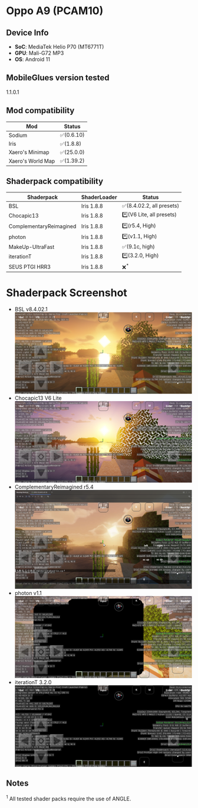 # Oppo A9 (PCAM10)

## Device Info

- **SoC**: MediaTek Helio P70 (MT6771T)
- **GPU**: Mali-G72 MP3
- **OS**: Android 11

## MobileGlues version tested

1.1.0.1

## Mod compatibility

|**Mod**|**Status**|
|---|---|
| Sodium | ✅(0.6.10) |
| Iris | ✅(1.8.8) |
| Xaero's Minimap | ✅(25.0.0) |
| Xaero's World Map | ✅(1.39.2) |

## Shaderpack compatibility

|**Shaderpack** | **ShaderLoader** | **Status** 
|---|---|----|
| BSL | Iris 1.8.8 | ✅(8.4.02.2, all presets) |
| Chocapic13 | Iris 1.8.8 | *️⃣(V6 Lite, all presets) |
| ComplementaryReimagined | Iris 1.8.8 | *️⃣(r5.4, High) |
| photon | Iris 1.8.8 | *️⃣(v1.1, High) |
| MakeUp-UltraFast | Iris 1.8.8 | ✅(9.1c, high) |
| iterationT | Iris 1.8.8 | *️⃣(3.2.0, High) |
| SEUS PTGI HRR3 | Iris 1.8.8 | ❌<sup>*</sup> |

# Shaderpack Screenshot
- BSL v8.4.02.1  
![BSL v8.4.02.1](/assets/shaderpack_screenshot/PCAM10/BSL_v8.4.02.2.jpg)
- Chocapic13 V6 Lite  
![Chocapic13%20V6%20Lite](/assets/shaderpack_screenshot/PCAM10/Chocapic13%20V6%20Lite.jpg)
- ComplementaryReimagined r5.4  
![ComplementaryReimagined](/assets/shaderpack_screenshot/PCAM10/ComplementaryReimagined_r5.4.png)
- photon v1.1
![photon v1.1](/assets/shaderpack_screenshot/PCAM10/photon_v1.1.png)
- iterationT 3.2.0
![iterationT 3.2.0](/assets/shaderpack_screenshot/PCAM10/iterationT_3.2.0.png)

## Notes

<sup>1</sup> All tested shader packs require the use of ANGLE.